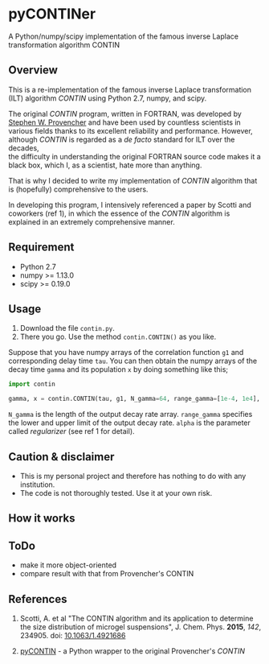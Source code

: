 # pyCONTINer
A Python/numpy/scipy implementation of the famous inverse Laplace transformation algorithm CONTIN

## Overview
This is a re-implementation of the famous inverse Laplace transformation (ILT) 
algorithm _CONTIN_ using Python 2.7, numpy, and scipy. 

The original _CONTIN_ program, written in FORTRAN, was developed by 
[Stephen W. Provencher](http://s-provencher.com/) 
and have been used by countless scientists in various fields 
thanks to its excellent reliability and performance. 
However, although _CONTIN_ is regarded as a _de facto_ standard for ILT 
over the decades,  
the difficulty in understanding the original FORTRAN source code 
makes it a black box, which I, as a scientist, hate more than anything. 

That is why I decided to write my implementation of _CONTIN_ algorithm that is 
(hopefully) comprehensive to the users. 

In developing this program, I intensively referenced a paper 
by Scotti and coworkers (ref 1), 
in which the essence of the _CONTIN_ algorithm is explained 
in an extremely comprehensive manner. 

## Requirement
- Python 2.7
- numpy >= 1.13.0
- scipy >= 0.19.0

## Usage
1. Download the file `contin.py`. 
2. There you go. Use the method `contin.CONTIN()` as you like. 

Suppose that you have numpy arrays of the correlation function `g1` 
and corresponding delay time `tau`. 
You can then obtain the numpy arrays of the decay time `gamma` 
and its population `x` by doing something like this;  
```python
import contin

gamma, x = contin.CONTIN(tau, g1, N_gamma=64, range_gamma=[1e-4, 1e4], alpha=1.0)
```
`N_gamma` is the length of the output decay rate array. 
`range_gamma` specifies the lower and upper limit of the output decay rate. 
`alpha` is the parameter called _regularizer_ (see ref 1 for detail). 

## Caution & disclaimer
- This is my personal project and therefore has nothing to do with any institution. 
- The code is not thoroughly tested. Use it at your own risk.  

## How it works


## ToDo
- make it more object-oriented
- compare result with that from Provencher's CONTIN

## References
1. Scotti, A. et al "The CONTIN algorithm and its application to determine the size distribution of microgel suspensions", J. Chem. Phys. **2015**, _142_, 234905. doi: [10.1063/1.4921686](http://dx.doi.org/10.1063/1.4921686)

2. [pyCONTIN](https://github.com/kanhua/pyCONTIN) - a Python wrapper to the original Provencher's _CONTIN_